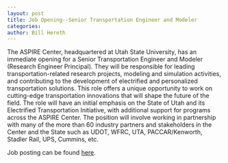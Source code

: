 ```yaml
---
layout: post
title: Job Opening--Senior Transportation Engineer and Modeler
categories:
author: Bill Hereth
---
```


The ASPIRE Center, headquartered at Utah State University, has an immediate opening for a Senior Transportation Engineer and Modeler (Research Engineer Principal).  They will be responsible for leading transportation-related research projects, modeling and simulation activities, and contributing to the development of electrified and personalized transportation solutions. This role offers a unique opportunity to work on cutting-edge transportation innovations that will shape the future of the field. The role will have an initial emphasis on the State of Utah and its Electrified Transportation Initiative, with additional support for programs across the ASPIRE Center. The position will involve working in partnership with many of the more than 60 industry partners and stakeholders in the Center and the State such as UDOT, WFRC, UTA, PACCAR/Kenworth, Stadler Rail, UPS, Cummins, etc.

Job posting can be found [here](https://careers-usu.icims.com/jobs/7173/senior-transportation-engineer-and-modeler/job).